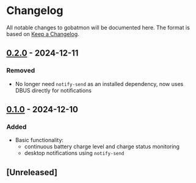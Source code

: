 # Changelog

All notable changes to gobatmon will be documented here.
The format is based on [Keep a Changelog](https://keepachangelog.com/en/1.0.0/).

## [0.2.0] - 2024-12-11

### Removed

- No longer need `notify-send` as an installed dependency, now uses DBUS directly for notifications

## [0.1.0] - 2024-12-10

### Added

- Basic functionality:
    - continuous battery charge level and charge status monitoring
    - desktop notifications using `notify-send`

## [Unreleased]

[0.2.0]: https://github.com/ulinja/gobatmon/compare/v0.1.0...v0.2.0
[0.1.0]: https://github.com/ulinja/gobatmon/releases/tag/v0.1.0

